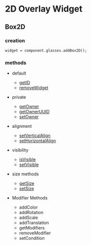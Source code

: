 # 2D Overlay Widget
## Box2D

### creation
`widget = component.glasses.addBox2D();`

### methods
* default
  * [getID](Widget_Method_getID)
  * [removeWidget](Widget_Method_removeWidget)
* private
  * [getOwner](Widget_Method_getOwner)
  * [getOwnerUUID](Widget_Method_getOwnerUUID)
  * [setOwner](Widget_Method_setOwner)
* alignment
  * [setVerticalAlign](Widget_Method_setVerticalAlign)
  * [setHorizontalAlign](Widget_Method_setHorizontalAlign)
* visibility
  * [isVisible](__getID)
  * [setVisible](__getID)
* size methods
  * [getSize](__getID)
  * [setSize](__getID)
  
* Modifier Methods
  * addColor
  * addRotation
  * addScale
  * addTranslation
  * getModifiers
  * removeModifier
  * setCondition